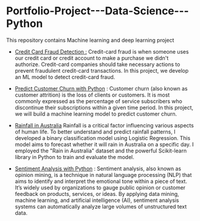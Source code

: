 # Portfolio-Project---Data-Science---Python
This repository contains Machine learning and deep learning project

- [Credit Card Fraud Detection :](https://github.com/ismailehasan1/Portfolio-Project---Data-Science---Python/blob/1aa5b7fc3b0ef9d4bff145d183f2075eaf0ada8b/Credit_Card_Fraud_Detection.ipynb) Credit-card fraud is when someone uses our credit card or credit account to make a purchase we didn't authorize. Credit-card companies should take necessary actions to prevent fraudulent credit-card transactions. In this project, we develop an ML model to detect credit-card fraud.


- [Predict Customer Churn with Python](https://github.com/ismailehasan1/Portfolio-Project---Data-Science---Python/blob/231ec2de21b8e5037ae981b014846aff90cd54fb/Predict_Customer_Churn.ipynb) : Customer churn (also known as customer attrition) is the loss of clients or customers. It is most commonly expressed as the percentage of service subscribers who discontinue their subscriptions within a given time period. In this project, we will build a machine learning model to predict customer churn.

- [Rainfall in Australia](https://github.com/ismailehasan1/Portfolio-Project---Data-Science---Python/blob/99fd45ccc30db2234e644328f47ca978fd464ddd/Rainfall_in_Australia.ipynb) Rainfall is a critical factor influencing various aspects of human life. To better understand and predict rainfall patterns, I developed a binary classification model using Logistic Regression. This model aims to forecast whether it will rain in Australia on a specific day. I employed the "Rain in Australia" dataset and the powerful Scikit-learn library in Python to train and evaluate the model.
- [Sentiment Analysis with Python](https://github.com/ismailehasan1/Portfolio-Project---Data-Science---Python/blob/231ec2de21b8e5037ae981b014846aff90cd54fb/Predict_Customer_Churn.ipynb) : 
Sentiment analysis, also known as opinion mining, is a technique in natural language processing (NLP) that aims to identify and interpret the emotional tone within a piece of text. It’s widely used by organizations to gauge public opinion or customer feedback on products, services, or ideas. By applying data mining, machine learning, and artificial intelligence (AI), sentiment analysis systems can automatically analyze large volumes of unstructured text data.
